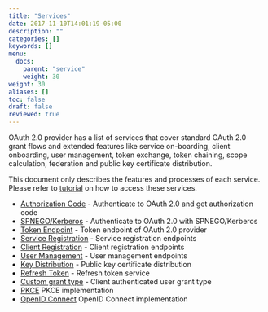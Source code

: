 ```yaml
---
title: "Services"
date: 2017-11-10T14:01:19-05:00
description: ""
categories: []
keywords: []
menu:
  docs:
    parent: "service"
    weight: 30
weight: 30
aliases: []
toc: false
draft: false
reviewed: true
---
```


OAuth 2.0 provider has a list of services that cover standard OAuth 2.0 grant flows and extended features like service on-boarding, client onboarding, user management, token exchange, token chaining, scope calculation, federation and public key certificate distribution.  
 
This document only describes the features and processes of each service. Please refer to [tutorial][] on how to access these services.
 

* [Authorization Code][] - Authenticate to OAuth 2.0 and get authorization code
* [SPNEGO/Kerberos][] - Authenticate to OAuth 2.0 with SPNEGO/Kerberos
* [Token Endpoint][] - Token endpoint of OAuth 2.0 provider
* [Service Registration][] - Service registration endpoints
* [Client Registration][] - Client registration endpoints
* [User Management][] - User management endpoints
* [Key Distribution][] - Public key certificate distribution
* [Refresh Token][] - Refresh token service
* [Custom grant type][] - Client authenticated user grant type
* [PKCE][] PKCE implementation
* [OpenID Connect][] OpenID Connect implementation


[OpenID Connect]: /service/oauth/serivce/openid/
[PKCE]: /service/oauth/service/pkce/
[Custom grant type]: /service/oauth/service/custom/
[tutorial]: /tutorial/oauth/
[Authorization Code]: /service/oauth/service/code/
[Token Endpoint]: /service/oauth/service/token/
[Service Registration]: /service/oauth/service/service/
[Client Registration]: /service/oauth/service/client/
[User Management]: /service/oauth/service/user/
[Key Distribution]: /service/oauth/service/key/
[Refresh Token]: /service/oauth/service/fresh-token/
[SPNEGO/Kerberos]: /service/oauth/service/spnego/
